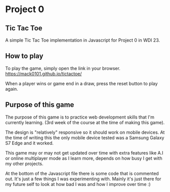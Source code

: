 # Project 0

## Tic Tac Toe

A simple Tic Tac Toe implementation in Javascript for Project 0 in WDI 23.

## How to play

To play the game, simply open the link in your browser. https://mack0101.github.io/tictactoe/

When a player wins or game end in a draw, press the reset button to play again.

## Purpose of this game

The purpose of this game is to practice web development skills that I'm currently learning. (3rd week of the course at the time of making this game).

The design is "relatively" responsive so it should work on mobile devices. At the time of writing this the only mobile device tested was a Samsung Galaxy S7 Edge and it worked.

This game may or may not get updated over time with extra features like A.I or online multiplayer mode as I learn more, depends on how busy I get with my other projects.

At the bottom of the Javascript file there is some code that is commented out. It's just a few things I was experimenting with. Mainly it's just there for my future self to look at how bad I was and how I improve over time :)
